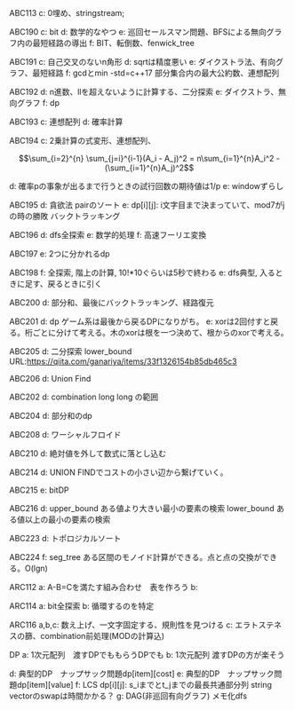ABC113
c: 0埋め、stringstream;

ABC190
c: bit
d: 数学的なやつ
e: 巡回セールスマン問題、BFSによる無向グラフ内の最短経路の導出
f: BIT、転倒数、fenwick_tree

ABC191
c: 自己交叉のないn角形
d: sqrtは精度悪い
e: ダイクストラ法、有向グラフ、最短経路
f: gcdとmin -std=c++17 部分集合内の最大公約数、連想配列

ABC192
d: n進数、llを超えないように計算する、二分探索
e: ダイクストラ、無向グラフ
f: dp

ABC193
c: 連想配列
d: 確率計算

ABC194
c: 2乗計算の式変形、連想配列、
```math
\sum_{i=2}^{n} \sum_{j=i}^{i-1}(A_i - A_j)^2
=
n\sum_{i=1}^{n}A_i^2 - (\sum_{i=1}^{n}A_j)^2
```

d: 確率pの事象が出るまで行うときの試行回数の期待値は1/p
e: windowずらし

ABC195
d: 貪欲法 pairのソート
e: dp[i][j]: i文字目まで決まっていて、mod7がjの時の勝敗 バックトラッキング

ABC196
d: dfs全探索
e: 数学的処理
f: 高速フーリエ変換

ABC197
e: 2つに分かれるdp

ABC198
f: 全探索, 階上の計算, 10!*10ぐらいは5秒で終わる
e: dfs典型, 入るときに足す、戻るときに引く

ABC200
d: 部分和、最後にバックトラッキング、経路復元

ABC201
d: dp ゲーム系は最後から戻るDPになりがち。
e: xorは2回付すと戻る。桁ごとに分けて考える。木のxorは根を一つ決めて、根からのxorで考える。

ABC205
d: 二分探索 lower_bound URL:https://qiita.com/ganariya/items/33f1326154b85db465c3

ABC206
d: Union Find

ABC202
d: combination long long の範囲

ABC204
d: 部分和のdp

ABC208
d: ワーシャルフロイド

ABC210
d: 絶対値を外して数式に落とし込む

ABC214
d: UNION FINDでコストの小さい辺から繋げていく。

ABC215
e: bitDP

ABC216
d:
upper_bound ある値より大きい最小の要素の検索
lower_bound ある値以上の最小の要素の検索

ABC223
d: トポロジカルソート

ABC224
f: seg_tree ある区間のモノイド計算ができる。点と点の交換ができる。O(lgn)

ARC112
a: A-B=Cを満たす組み合わせ　表を作ろう
b: 

ARC114
a: bit全探索
b: 循環するのを特定

ARC116
a,b,c: 数え上げ、一文字固定する、規則性を見つける
c: エラトステネスの篩、combination前処理(MODの計算込)

DP
a: 1次元配列　渡すDPでももらうDPでも
b: 1次元配列  渡すDPの方が楽そう

d: 典型的DP　ナップサック問題dp[item][cost]
e: 典型的DP　ナップサック問題dp[item][value] 
f: LCS dp[i][j]: s_iまでとt_jまでの最長共通部分列 string vectorのswapは時間かかる？
g: DAG(非巡回有向グラフ) メモ化dfs
